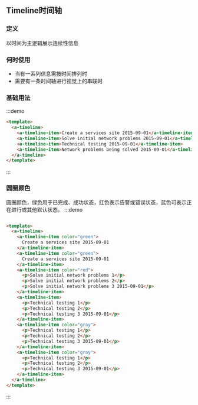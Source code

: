## Timeline时间轴
  
<!-- 详细文档见[Ant-Design-Vue Timeline](https://antdv.com/components/timeline-cn/) -->
### 定义
以时间为主逻辑展示连续性信息
### 何时使用
+ 当有一系列信息需按时间排列时
+ 需要有一条时间轴进行视觉上的串联时

### 基础用法
  
:::demo
```html
<template>
  <a-timeline>
    <a-timeline-item>Create a services site 2015-09-01</a-timeline-item>
    <a-timeline-item>Solve initial network problems 2015-09-01</a-timeline-item>
    <a-timeline-item>Technical testing 2015-09-01</a-timeline-item>
    <a-timeline-item>Network problems being solved 2015-09-01</a-timeline-item>
  </a-timeline>
</template>
```
:::

### 圆圈颜色
圆圈颜色，绿色用于已完成、成功状态，红色表示告警或错误状态，蓝色可表示正在进行或其他默认状态。
:::demo
```html

<template>
  <a-timeline>
    <a-timeline-item color="green">
      Create a services site 2015-09-01
    </a-timeline-item>
    <a-timeline-item color="green">
      Create a services site 2015-09-01
    </a-timeline-item>
    <a-timeline-item color="red">
      <p>Solve initial network problems 1</p>
      <p>Solve initial network problems 2</p>
      <p>Solve initial network problems 3 2015-09-01</p>
    </a-timeline-item>
    <a-timeline-item>
      <p>Technical testing 1</p>
      <p>Technical testing 2</p>
      <p>Technical testing 3 2015-09-01</p>
    </a-timeline-item>
    <a-timeline-item color="gray">
      <p>Technical testing 1</p>
      <p>Technical testing 2</p>
      <p>Technical testing 3 2015-09-01</p>
    </a-timeline-item>
    <a-timeline-item color="gray">
      <p>Technical testing 1</p>
      <p>Technical testing 2</p>
      <p>Technical testing 3 2015-09-01</p>
    </a-timeline-item>
  </a-timeline>
</template>
```
:::

